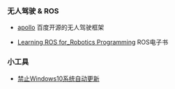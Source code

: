 ### 无人驾驶 & ROS
- [apollo](https://github.com/ApolloAuto/apollo)
百度开源的无人驾驶框架

- [Learning ROS for_Robotics Programming](https://github.com/AaronMR/Learning_ROS_for_Robotics_Programming_2nd_edition) ROS电子书

### 小工具
- [禁止Windows10系统自动更新](https://github.com/f1tz/BlockWin10AU)
